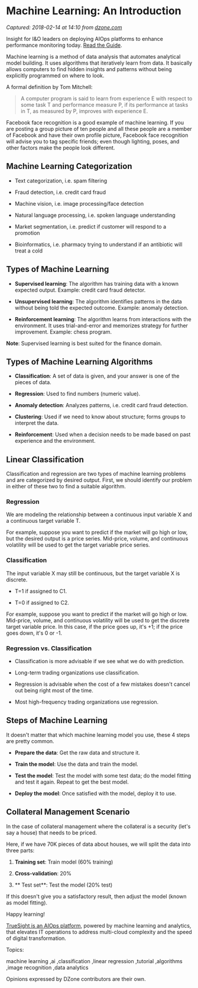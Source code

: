 # Machine Learning: An Introduction

_Captured: 2018-02-14 at 14:10 from [dzone.com](https://dzone.com/articles/machine-learning-in-finance?edition=361103&utm_source=Weekly%20Digest&utm_medium=email&utm_campaign=Weekly%20Digest%202018-02-14)_

Insight for I&O leaders on deploying AIOps platforms to enhance performance monitoring today. [Read the Guide](https://dzone.com/go?i=260321&u=http%3A%2F%2Fwww.bmc.com%2Fforms%2Fgartner-market-guide-for-aiops-platforms-2017.html%3Fcid%3Dpt-PA_STA_All_FC_PT_Gartner_AIOps_Market_Guide_Dzone_Analyst_Report-AB-03-f-08232017%26cc%3Dpt%26elqcid%3D4114%26sfcid%3D7011O0000027wFd).

Machine learning is a method of data analysis that automates analytical model building. It uses algorithms that iteratively learn from data. It basically allows computers to find hidden insights and patterns without being explicitly programmed on where to look.

A formal definition by Tom Mitchell:

> A computer program is said to learn from experience E with respect to some task T and performance measure P, if its performance at tasks in T, as measured by P, improves with experience E. 

Facebook face recognition is a good example of machine learning. If you are posting a group picture of ten people and all these people are a member of Facebook and have their own profile picture, Facebook face recognition will advise you to tag specific friends; even though lighting, poses, and other factors make the people look different.

## **Machine Learning Categorization**

  * Text categorization, i.e. spam filtering

  * Fraud detection, i.e. credit card fraud

  * Machine vision, i.e. image processing/face detection

  * Natural language processing, i.e. spoken language understanding

  * Market segmentation, i.e. predict if customer will respond to a promotion

  * Bioinformatics, i.e. pharmacy trying to understand if an antibiotic will treat a cold

## **Types of Machine Learning**

  * **Supervised learning**: The algorithm has training data with a known expected output. Example: credit card fraud detector.

  * **Unsupervised learning**: The algorithm identifies patterns in the data without being told the expected outcome. Example: anomaly detection.

  * **Reinforcement learning**: The algorithm learns from interactions with the environment. It uses trial-and-error and memorizes strategy for further improvement. Example: chess program.

**Note**: Supervised learning is best suited for the finance domain.

## **Types of Machine Learning Algorithms**

  * **Classification**: A set of data is given, and your answer is one of the pieces of data.

  * **Regression**: Used to find numbers (numeric value).

  * **Anomaly detection**: Analyzes patterns, i.e. credit card fraud detection.

  * **Clustering**: Used if we need to know about structure; forms groups to interpret the data.

  * **Reinforcement**: Used when a decision needs to be made based on past experience and the environment.

## **Linear Classification**

Classification and regression are two types of machine learning problems and are categorized by desired output. First, we should identify our problem in either of these two to find a suitable algorithm.

### **Regression**

We are modeling the relationship between a continuous input variable X and a continuous target variable T.

For example, suppose you want to predict if the market will go high or low, but the desired output is a price series. Mid-price, volume, and continuous volatility will be used to get the target variable price series.

### **Classification**

The input variable X may still be continuous, but the target variable X is discrete.

  * T=1 if assigned to C1.

  * T=0 if assigned to C2.

For example, suppose you want to predict if the market will go high or low. Mid-price, volume, and continuous volatility will be used to get the discrete target variable price. In this case, if the price goes up, it's +1; if the price goes down, it's 0 or -1.

### **Regression vs. Classification**

  * Classification is more advisable if we see what we do with prediction.

  * Long-term trading organizations use classification.

  * Regression is advisable when the cost of a few mistakes doesn't cancel out being right most of the time.

  * Most high-frequency trading organizations use regression.

## **Steps of Machine Learning**

It doesn't matter that which machine learning model you use, these 4 steps are pretty common.

  * **Prepare the data**: Get the raw data and structure it. 

  * **Train the model**: Use the data and train the model.

  * **Test the model**: Test the model with some test data; do the model fitting and test it again. Repeat to get the best model.

  * **Deploy the model**: Once satisfied with the model, deploy it to use.

## **Collateral Management Scenario**

In the case of collateral management where the collateral is a security (let's say a house) that needs to be priced.

Here, if we have 70K pieces of data about houses, we will split the data into three parts:

  1. **Training set**: Train model (60% training)

  2. **Cross-validation**: 20% 

  3. ** Test set**: Test the model (20% test)

If this doesn't give you a satisfactory result, then adjust the model (known as model fitting).

Happy learning!

[TrueSight is an AIOps platform](https://dzone.com/go?i=247359&u=http%3A%2F%2Fwww.bmc.com%2Fit-solutions%2Ftruesight.html), powered by machine learning and analytics, that elevates IT operations to address multi-cloud complexity and the speed of digital transformation.

Topics:

machine learning ,ai ,classification ,linear regression ,tutorial ,algorithms ,image recognition ,data analytics

Opinions expressed by DZone contributors are their own.
